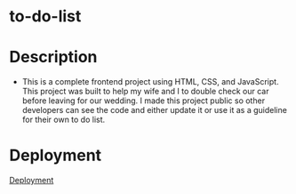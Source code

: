 # to-do-list

# Description
- This is a complete frontend project using HTML, CSS, and JavaScript. This project was built to help my wife and I to double check our car before leaving for our wedding. I made this project public so other developers can see the code and either update it or use it as a guideline for their own to do list. 

# Deployment
[Deployment](https://clintrizzo.github.io/to-do-list/)
